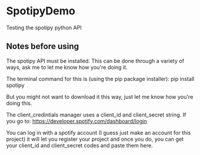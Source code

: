 # SpotipyDemo

Testing the spotipy python API

## Notes before using
The spotipy API must be installed. This can be done through a variety of ways, ask me to let me know how you're doing it.

The terminal command for this is (using the pip package installer): 
pip install spotipy 

But you might not want to download it this way, just let me know how you're doing this.

The client_credintials manager uses a client_id and client_secret string. If you go to:
https://developer.spotify.com/dashboard/login 

You can log in with a spotify account (I guess just make an account for this project) it will let you register your project and once you do, you can get your client_id and client_secret codes and paste them here.
